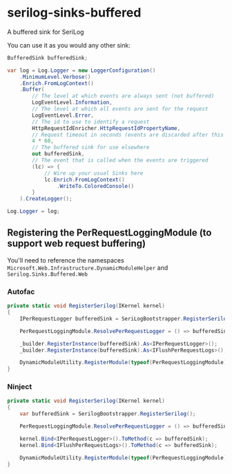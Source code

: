 # serilog-sinks-buffered
A buffered sink for SeriLog


You can use it as you would any other sink:

```c#
BufferedSink bufferedSink;

var log = Log.Logger = new LoggerConfiguration()
    .MinimumLevel.Verbose()
    .Enrich.FromLogContext()
    .Buffer(
        // The level at which events are always sent (not buffered)
        LogEventLevel.Information,
        // The level at which all events are sent for the request
        LogEventLevel.Error,
        // The id to use to identify a request
        HttpRequestIdEnricher.HttpRequestIdPropertyName,
        // Request timeout in seconds (events are discarded after this time)
        4 * 60,
        // The buffered sink for use elsewhere
        out bufferedSink,
        // The event that is called when the events are triggered
        (lc) => {
            // Wire up your usual Sinks here
            lc.Enrich.FromLogContext()
                .WriteTo.ColoredConsole()
        }
    ).CreateLogger();

Log.Logger = log;
```


## Registering the PerRequestLoggingModule (to support web request buffering)

You'll need to reference the namespaces `Microsoft.Web.Infrastructure.DynamicModuleHelper` and `Serilog.Sinks.Buffered.Web`

### Autofac
```c#
private static void RegisterSerilog(IKernel kernel)
{
    IPerRequestLogger bufferedSink = SeriLogBootstrapper.RegisterSerilog();

    PerRequestLoggingModule.ResolvePerRequestLogger = () => bufferedSink;

    _builder.RegisterInstance(bufferedSink).As<IPerRequestLogger>();
    _builder.RegisterInstance(bufferedSink).As<IFlushPerRequestLogs>();

    DynamicModuleUtility.RegisterModule(typeof(PerRequestLoggingModule));
}
```

### Ninject
```c#
private static void RegisterSerilog(IKernel kernel)
{
    var bufferedSink = SerilogBootstrapper.RegisterSerilog();

    PerRequestLoggingModule.ResolvePerRequestLogger = () => bufferedSink;

    kernel.Bind<IPerRequestLogger>().ToMethod(c => bufferedSink);
    kernel.Bind<IFlushPerRequestLogs>().ToMethod(c => bufferedSink);

    DynamicModuleUtility.RegisterModule(typeof(PerRequestLoggingModule));
}
```
